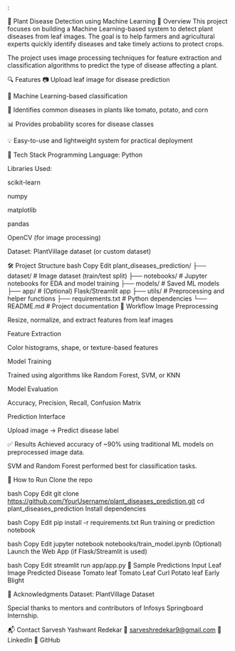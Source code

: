 :

🌿 Plant Disease Detection using Machine Learning
📌 Overview
This project focuses on building a Machine Learning-based system to detect plant diseases from leaf images. The goal is to help farmers and agricultural experts quickly identify diseases and take timely actions to protect crops.

The project uses image processing techniques for feature extraction and classification algorithms to predict the type of disease affecting a plant.

🔍 Features
📷 Upload leaf image for disease prediction

🧠 Machine Learning-based classification

🌱 Identifies common diseases in plants like tomato, potato, and corn

📊 Provides probability scores for disease classes

💡 Easy-to-use and lightweight system for practical deployment

🧰 Tech Stack
Programming Language: Python

Libraries Used:

scikit-learn

numpy

matplotlib

pandas

OpenCV (for image processing)

Dataset: PlantVillage dataset (or custom dataset)

🛠️ Project Structure
bash
Copy
Edit
plant_diseases_prediction/
├── dataset/                # Image dataset (train/test split)
├── notebooks/              # Jupyter notebooks for EDA and model training
├── models/                 # Saved ML models
├── app/                    # (Optional) Flask/Streamlit app
├── utils/                  # Preprocessing and helper functions
├── requirements.txt        # Python dependencies
└── README.md               # Project documentation
🧪 Workflow
Image Preprocessing

Resize, normalize, and extract features from leaf images

Feature Extraction

Color histograms, shape, or texture-based features

Model Training

Trained using algorithms like Random Forest, SVM, or KNN

Model Evaluation

Accuracy, Precision, Recall, Confusion Matrix

Prediction Interface

Upload image → Predict disease label

✅ Results
Achieved accuracy of ~90% using traditional ML models on preprocessed image data.

SVM and Random Forest performed best for classification tasks.

🚀 How to Run
Clone the repo

bash
Copy
Edit
git clone https://github.com/YourUsername/plant_diseases_prediction.git
cd plant_diseases_prediction
Install dependencies

bash
Copy
Edit
pip install -r requirements.txt
Run training or prediction notebook

bash
Copy
Edit
jupyter notebook notebooks/train_model.ipynb
(Optional) Launch the Web App (if Flask/Streamlit is used)

bash
Copy
Edit
streamlit run app/app.py
📸 Sample Predictions
Input Leaf Image	Predicted Disease
Tomato leaf	Tomato Leaf Curl
Potato leaf	Early Blight

🙌 Acknowledgments
Dataset: PlantVillage Dataset

Special thanks to mentors and contributors of Infosys Springboard Internship.

📬 Contact
Sarvesh Yashwant Redekar
📧 sarveshredekar9@gmail.com
🔗 LinkedIn
🔗 GitHub

